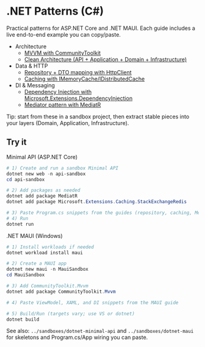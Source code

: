 # .NET Patterns (C#)

Practical patterns for ASP.NET Core and .NET MAUI. Each guide includes a live end-to-end example you can copy/paste.

- Architecture
  - [MVVM with CommunityToolkit](./maui-mvvm-toolkit.md)
  - [Clean Architecture (API + Application + Domain + Infrastructure)](./clean-architecture.md)
- Data & HTTP
  - [Repository + DTO mapping with HttpClient](./repository-httpclient-dto.md)
  - [Caching with IMemoryCache/IDistributedCache](./caching-imemorycache.md)
- DI & Messaging
  - [Dependency Injection with Microsoft.Extensions.DependencyInjection](./di-built-in.md)
  - [Mediator pattern with MediatR](./mediatr-requests.md)

Tip: start from these in a sandbox project, then extract stable pieces into your layers (Domain, Application, Infrastructure).

## Try it

Minimal API (ASP.NET Core)

```powershell
# 1) Create and run a sandbox Minimal API
dotnet new web -n api-sandbox
cd api-sandbox

# 2) Add packages as needed
dotnet add package MediatR
dotnet add package Microsoft.Extensions.Caching.StackExchangeRedis

# 3) Paste Program.cs snippets from the guides (repository, caching, MediatR)
# 4) Run
dotnet run
```

.NET MAUI (Windows)

```powershell
# 1) Install workloads if needed
dotnet workload install maui

# 2) Create a MAUI app
dotnet new maui -n MauiSandbox
cd MauiSandbox

# 3) Add CommunityToolkit.Mvvm
dotnet add package CommunityToolkit.Mvvm

# 4) Paste ViewModel, XAML, and DI snippets from the MAUI guide

# 5) Build/Run (targets vary; use VS or dotnet)
dotnet build
```

See also: `../sandboxes/dotnet-minimal-api` and `../sandboxes/dotnet-maui` for skeletons and Program.cs/App wiring you can paste.
